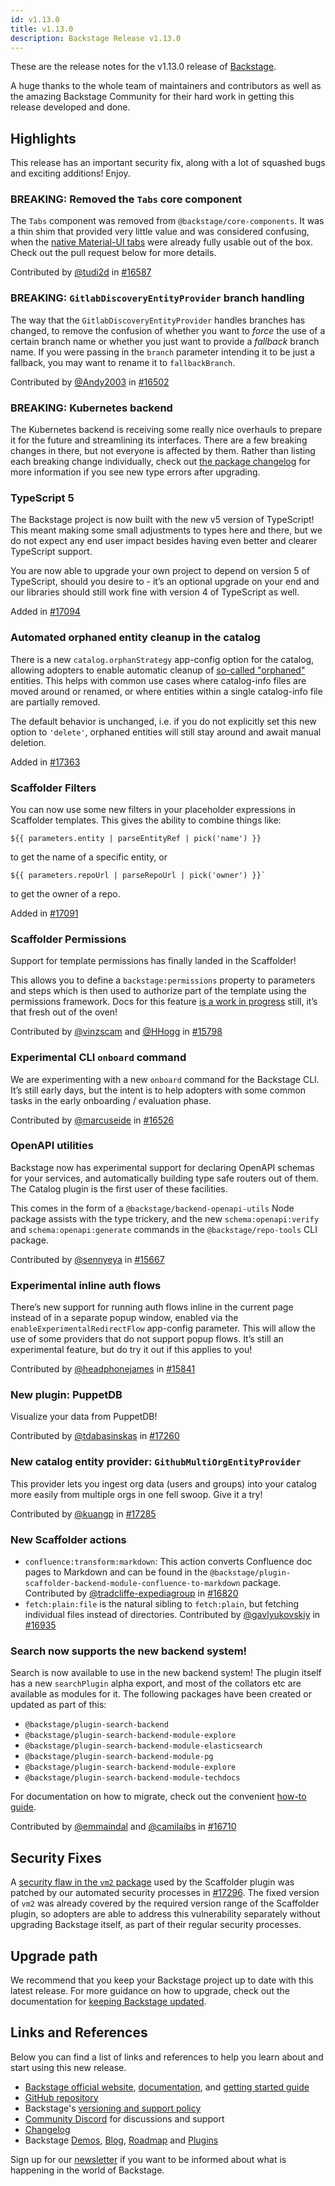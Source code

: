```yaml
---
id: v1.13.0
title: v1.13.0
description: Backstage Release v1.13.0
---
```


These are the release notes for the v1.13.0 release of [Backstage](https://backstage.io/).

A huge thanks to the whole team of maintainers and contributors as well as the amazing Backstage Community for their hard work in getting this release developed and done.

## Highlights

This release has an important security fix, along with a lot of squashed bugs and exciting additions! Enjoy.

### BREAKING: Removed the `Tabs` core component

The `Tabs` component was removed from `@backstage/core-components`. It was a thin shim that provided very little value and was considered confusing, when the [native Material-UI tabs](https://v4.mui.com/components/tabs/) were already fully usable out of the box. Check out the pull request below for more details.

Contributed by [@tudi2d](https://github.com/tudi2d) in [#16587](https://github.com/backstage/backstage/pull/16587)

### BREAKING: `GitlabDiscoveryEntityProvider` branch handling

The way that the `GitlabDiscoveryEntityProvider` handles branches has changed, to remove the confusion of whether you want to _force_ the use of a certain branch name or whether you just want to provide a _fallback_ branch name. If you were passing in the `branch` parameter intending it to be just a fallback, you may want to rename it to `fallbackBranch`.

Contributed by [@Andy2003](https://github.com/Andy2003) in [#16502](https://github.com/backstage/backstage/pull/16502)

### BREAKING: Kubernetes backend

The Kubernetes backend is receiving some really nice overhauls to prepare it for the future and streamlining its interfaces. There are a few breaking changes in there, but not everyone is affected by them. Rather than listing each breaking change individually, check out [the package changelog](https://github.com/backstage/backstage/blob/master/plugins/kubernetes-backend/CHANGELOG.md) for more information if you see new type errors after upgrading.

### TypeScript 5

The Backstage project is now built with the new v5 version of TypeScript! This meant making some small adjustments to types here and there, but we do not expect any end user impact besides having even better and clearer TypeScript support.

You are now able to upgrade your own project to depend on version 5 of TypeScript, should you desire to - it’s an optional upgrade on your end and our libraries should still work fine with version 4 of TypeScript as well.

Added in [#17094](https://github.com/backstage/backstage/pull/17094)

### Automated orphaned entity cleanup in the catalog

There is a new `catalog.orphanStrategy` app-config option for the catalog, allowing adopters to enable automatic cleanup of [so-called "orphaned"](https://backstage.io/docs/features/software-catalog/life-of-an-entity#orphaning) entities. This helps with common use cases where catalog-info files are moved around or renamed, or where entities within a single catalog-info file are partially removed.

The default behavior is unchanged, i.e. if you do not explicitly set this new option to `'delete'`, orphaned entities will still stay around and await manual deletion.

Added in [#17363](https://github.com/backstage/backstage/pull/17363)

### Scaffolder Filters

You can now use some new filters in your placeholder expressions in Scaffolder templates. This gives the ability to combine things like:

```
${{ parameters.entity | parseEntityRef | pick('name') }}
```

to get the name of a specific entity, or

```
${{ parameters.repoUrl | parseRepoUrl | pick('owner') }}`
```

to get the owner of a repo.

Added in [#17091](https://github.com/backstage/backstage/pull/17091)

### Scaffolder Permissions

Support for template permissions has finally landed in the Scaffolder!

This allows you to define a `backstage:permissions` property to parameters and steps which is then used to authorize part of the template using the permissions framework. Docs for this feature [is a work in progress](https://github.com/backstage/backstage/pull/17379) still, it’s that fresh out of the oven!

Contributed by [@vinzscam](https://github.com/vinzscam) and [@HHogg](https://github.com/HHogg) in [#15798](https://github.com/backstage/backstage/pull/15798)

### Experimental CLI `onboard` command

We are experimenting with a new `onboard` command for the Backstage CLI. It’s still early days, but the intent is to help adopters with some common tasks in the early onboarding / evaluation phase.

Contributed by [@marcuseide](https://github.com/marcuseide) in [#16526](https://github.com/backstage/backstage/pull/16526)

### OpenAPI utilities

Backstage now has experimental support for declaring OpenAPI schemas for your services, and automatically building type safe routers out of them. The Catalog plugin is the first user of these facilities.

This comes in the form of a `@backstage/backend-openapi-utils` Node package assists with the type trickery, and the new `schema:openapi:verify` and `schema:openapi:generate` commands in the `@backstage/repo-tools` CLI package.

Contributed by [@sennyeya](https://github.com/sennyeya) in [#15667](https://github.com/backstage/backstage/pull/15667)

### Experimental inline auth flows

There’s new support for running auth flows inline in the current page instead of in a separate popup window, enabled via the `enableExperimentalRedirectFlow` app-config parameter. This will allow the use of some providers that do not support popup flows. It’s still an experimental feature, but do try it out if this applies to you!

Contributed by [@headphonejames](https://github.com/headphonejames) in [#15841](https://github.com/backstage/backstage/pull/15841)

### New plugin: PuppetDB

Visualize your data from PuppetDB!

Contributed by [@tdabasinskas](https://github.com/tdabasinskas) in [#17260](https://github.com/backstage/backstage/pull/17260)

### New catalog entity provider: `GithubMultiOrgEntityProvider`

This provider lets you ingest org data (users and groups) into your catalog more easily from multiple orgs in one fell swoop. Give it a try!

Contributed by [@kuangp](https://github.com/kuangp) in [#17285](https://github.com/backstage/backstage/pull/17285)

### New Scaffolder actions

- `confluence:transform:markdown`: This action converts Confluence doc pages to Markdown and can be found in the `@backstage/plugin-scaffolder-backend-module-confluence-to-markdown` package. Contributed by [@tradcliffe-expediagroup](https://github.com/tradcliffe-expediagroup) in [#16820](https://github.com/backstage/backstage/pull/16820)
- `fetch:plain:file` is the natural sibling to `fetch:plain`, but fetching individual files instead of directories. Contributed by [@gavlyukovskiy](https://github.com/gavlyukovskiy) in [#16935](https://github.com/backstage/backstage/pull/16935)

### Search now supports the new backend system!

Search is now available to use in the new backend system! The plugin itself has a new `searchPlugin` alpha export, and most of the collators etc are available as modules for it. The following packages have been created or updated as part of this:

- `@backstage/plugin-search-backend`
- `@backstage/plugin-search-backend-module-explore`
- `@backstage/plugin-search-backend-module-elasticsearch`
- `@backstage/plugin-search-backend-module-pg`
- `@backstage/plugin-search-backend-module-explore`
- `@backstage/plugin-search-backend-module-techdocs`

For documentation on how to migrate, check out the convenient [how-to guide](https://backstage.io/docs/features/search/how-to-guides/#how-to-migrate-your-backend-installation-to-use-search-together-with-the-new-backend-system).

Contributed by [@emmaindal](https://github.com/emmaindal) and [@camilaibs](https://github.com/camilaibs) in [#16710](https://github.com/backstage/backstage/pull/16710)

## Security Fixes

A [security flaw in the `vm2` package](https://cve.mitre.org/cgi-bin/cvename.cgi?name=CVE-2023-29017) used by the Scaffolder plugin was patched by our automated security processes in [#17296](https://github.com/backstage/backstage/pull/17296). The fixed version of `vm2` was already covered by the required version range of the Scaffolder plugin, so adopters are able to address this vulnerability separately without upgrading Backstage itself, as part of their regular security processes.

## Upgrade path

We recommend that you keep your Backstage project up to date with this latest release. For more guidance on how to upgrade, check out the documentation for [keeping Backstage updated](https://backstage.io/docs/getting-started/keeping-backstage-updated).

## Links and References

Below you can find a list of links and references to help you learn about and start using this new release.

- [Backstage official website](https://backstage.io/), [documentation](https://backstage.io/docs/), and [getting started guide](https://backstage.io/docs/getting-started/)
- [GitHub repository](https://github.com/backstage/backstage)
- Backstage's [versioning and support policy](https://backstage.io/docs/overview/versioning-policy)
- [Community Discord](https://discord.gg/backstage-687207715902193673) for discussions and support
- [Changelog](https://github.com/backstage/backstage/tree/master/docs/releases/v1.13.0-changelog.md)
- Backstage [Demos](https://backstage.io/demos), [Blog](https://backstage.io/blog), [Roadmap](https://backstage.io/docs/overview/roadmap) and [Plugins](https://backstage.io/plugins)

Sign up for our [newsletter](https://mailchi.mp/spotify/backstage-community) if you want to be informed about what is happening in the world of Backstage.
